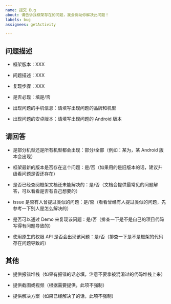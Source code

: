 ```yaml
---
name: 提交 Bug
about: 请告诉我框架存在的问题，我会协助你解决此问题！
labels: bug
assignees: getActivity

---
```


## 问题描述

* 框架版本：XXX

* 问题描述：XXX

* 复现步骤：XXX

* 是否必现：填是/否

* 出现问题的手机信息：请填写出现问题的品牌和机型

* 出现问题的安卓版本：请填写出现问题的 Android 版本

## 请回答

* 是部分机型还是所有机型都会出现：部分/全部（例如：某为，某 Android 版本会出现）

* 框架最新的版本是否存在这个问题：是/否（如果用的是旧版本的话，建议升级看问题是否还存在）

* 是否已经查阅框架文档还未能解决的：是/否（文档会提供最常见的问题解答，可以看看是否有自己想要的）

* issue 是否有人曾提过类似的问题：是/否（看看曾经有人提过类似的问题，先参考一下别人是怎么解决的）

* 是否可以通过 Demo 来复现该问题：是/否（排查一下是不是自己的项目代码写得有问题导致的）

* 使用原生的权限 API 是否会出现该问题：是/否（排查一下是不是框架的代码存在问题导致的）

## 其他

* 提供报错堆栈（如果有报错的话必填，注意不要拿被混淆过的代码堆栈上来）

* 提供截图或视频（根据需要提供，此项不强制）

* 提供解决方案（如果已经解决了的话，此项不强制）